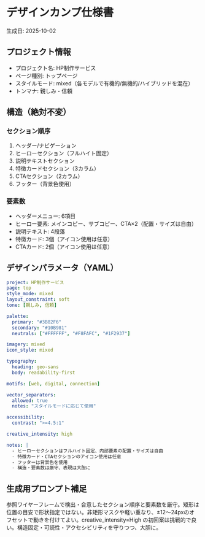 # デザインカンプ仕様書
生成日: 2025-10-02

## プロジェクト情報
- プロジェクト名: HP制作サービス
- ページ種別: トップページ
- スタイルモード: mixed（各モデルで有機的/無機的/ハイブリッドを混在）
- トンマナ: 親しみ・信頼

## 構造（絶対不変）
### セクション順序
1. ヘッダー/ナビゲーション
2. ヒーローセクション（フルハイト固定）
3. 説明テキストセクション
4. 特徴カードセクション（3カラム）
5. CTAセクション（2カラム）
6. フッター（背景色使用）

### 要素数
- ヘッダーメニュー: 6項目
- ヒーロー要素: メインコピー、サブコピー、CTA×2（配置・サイズは自由）
- 説明テキスト: 4段落
- 特徴カード: 3個（アイコン使用は任意）
- CTAカード: 2個（アイコン使用は任意）

## デザインパラメータ（YAML）

```yaml
project: HP制作サービス
page: top
style_mode: mixed
layout_constraint: soft
tone: [親しみ, 信頼]

palette:
  primary: "#3B82F6"
  secondary: "#10B981"
  neutrals: ["#FFFFFF", "#F8FAFC", "#1F2937"]

imagery: mixed
icon_style: mixed

typography:
  heading: geo-sans
  body: readability-first

motifs: [web, digital, connection]

vector_separators:
  allowed: true
  notes: "スタイルモードに応じて使用"

accessibility:
  contrast: ">=4.5:1"

creative_intensity: high

notes: |
  - ヒーローセクションはフルハイト固定、内部要素の配置・サイズは自由
  - 特徴カード・CTAセクションのアイコン使用は任意
  - フッターは背景色を使用
  - 構造・要素数は厳守、表現は大胆に
```

## 生成用プロンプト補足

参照ワイヤーフレームで検出・合意したセクション順序と要素数を厳守。矩形は位置の目安で形状指定ではない。非矩形マスクや軽い重なり、±12〜24pxのオフセットで動きを付けてよい。creative_intensity=High の初回案は挑戦的で良い。構造固定・可読性・アクセシビリティを守りつつ、大胆に。
